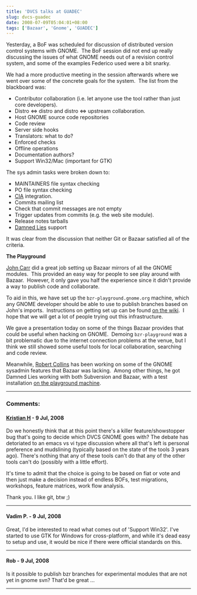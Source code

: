 ```yaml
---
title: 'DVCS talks at GUADEC'
slug: dvcs-guadec
date: 2008-07-09T05:04:01+08:00
tags: ['Bazaar', 'Gnome', 'GUADEC']
---
```


Yesterday, a BoF was scheduled for discussion of distributed version
control systems with GNOME.  The BoF session did not end up really
discussing the issues of what GNOME needs out of a revision control
system, and some of the examples Federico used were a bit snarky.

We had a more productive meeting in the session afterwards where we went
over some of the concrete goals for the system.  The list from the
blackboard was:

-   Contributor collaboration (i.e. let anyone use the tool rather than
    just core developers).
-   Distro ⇔ distro and distro ⇔ upstream collaboration.
-   Host GNOME source code repositories
-   Code review
-   Server side hooks
-   Translators: what to do?
-   Enforced checks
-   Offline operations
-   Documentation authors?
-   Support Win32/Mac (important for GTK)

The sys admin tasks were broken down to:

-   MAINTAINERS file syntax checking
-   PO file syntax checking
-   [CIA](http://cia.vc/) integration.
-   Commits mailing list
-   Check that commit messages are not empty
-   Trigger updates from commits (e.g. the web site module).
-   Release notes tarballs
-   [Damned Lies](http://l10n.gnome.org/) support

It was clear from the discussion that neither Git or Bazaar satisfied
all of the criteria.

**The Playground**

[John Carr](http://blogs.gnome.org/johncarr) did a great job setting up
Bazaar mirrors of all the GNOME modules.  This provided an easy way for
people to see play around with Bazaar.  However, it only gave you half
the experience since it didn\'t provide a way to publish code and
collaborate.

To aid in this, we have set up the `bzr-playground.gnome.org` machine,
which any GNOME developer should be able to use to publish branches
based on John\'s imports.  Instructions on getting set up can be found
[on the wiki](http://live.gnome.org/Bazaar/DemoMachine).  I hope that we
will get a lot of people trying out this infrastructure.

We gave a presentation today on some of the things Bazaar provides that
could be useful when hacking on GNOME.  Demoing `bzr-playground` was a
bit problematic due to the internet connection problems at the venue,
but I think we still showed some useful tools for local collaboration,
searching and code review.

Meanwhile, [Robert Collins](http://www.advogato.org/person/robertc/) has
been working on some of the GNOME sysadmin features that Bazaar was
lacking.  Among other things, he got Damned Lies working with both
Subversion and Bazaar, with a test installation [on the playground
machine](http://bzr-playground.gnome.org/damned-lies/).

---
### Comments:
#### [Kristian H](http://hoegsberg.blogspot.com/) - <time datetime="2008-07-09 05:46:08">9 Jul, 2008</time>

Do we honestly think that at this point there\'s a killer
feature/showstopper bug that\'s going to decide which DVCS GNOME goes
with? The debate has detoriated to an emacs vs vi type discussion where
all that\'s left is personal preference and mudslining (typically based
on the state of the tools 3 years ago). There\'s nothing that any of
these tools can\'t do that any of the other tools can\'t do (possibly
with a little effort).

It\'s time to admit that the choice is going to be based on fiat or vote
and then just make a decision instead of endless BOFs, test migrations,
workshops, feature matrices, work flow analysis.

Thank you. I like git, btw ;)

---
#### Vadim P. - <time datetime="2008-07-09 06:57:43">9 Jul, 2008</time>

Great, I\'d be interested to read what comes out of \'Support Win32\'.
I\'ve started to use GTK for Windows for cross-platform, and while it\'s
dead easy to setup and use, it would be nice if there were official
standards on this.

---
#### Rob - <time datetime="2008-07-09 16:19:32">9 Jul, 2008</time>

Is it possible to publish bzr branches for experimental modules that are
not yet in gnome svn? That\'d be great \...

---
